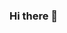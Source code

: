 ### Hi there 👋

<!--
**pgm-kim/pgm-kim** is a ✨ _special_ ✨ repository because its `README.md` (this file) appears on your GitHub profile.

 ![IMG_20220220_130636_989](https://user-images.githubusercontent.com/92147193/154842206-2c1f2426-d6a1-4239-99fa-dcc9ffa7d1c0.jpg)
# hey there 👋
• i'm kimberly, kim for the friends. <br>
• junior developper. <br>
• born in 2003 and living in belgium. <br>

## Languages:
<a target="_blank" href="https://www.ecma-international.org/publications-and-standards/standards/"><img align="left" alt="JavaScript" height="33px" src="https://f.lyttle.it/DuaNti2sbq.png"></a>
<a target="_blank" href="https://html.spec.whatwg.org/"><img align="left" alt="HTML" height="33px" src="https://f.lyttle.it/wZs7ssJ5e2.png"></a>
<a target="_blank" href="https://www.w3.org/TR/CSS/#css"><img align="left" alt="CSS" height="33px" src="https://f.lyttle.it/HqcyCljrcu.png"></a>
<br>
<br>
<br>
## programs:

<a target="_blank" href="https://www.adobe.com/products/xd.html"><img align="left" alt="Adobe XD" height="33px" src="https://f.lyttle.it/VoggFqzCjH.png"></a>
<a target="_blank" href="https://www.adobe.com/products/photoshop.html"><img align="left" alt="Adobe Photoshop" height="33px" src="https://f.lyttle.it/P4gsADeGqZ.png"></a>
<br>
<br>
<br>
## Education:
Artevelde University Gent <br> Graduate Programming <br>2021 - 2023 
<br>
<br>
Burgerschool roeselare
<br>marketing en ondernemen<br> 2015 - 2021 

## Experience:
logistiek medewerker <br>
AZ delta campus rumbeke <br>
zomer 2020/2021
<br>
<br>
administratief medewerker<br>
Dekimpe NV <br>
stage + 2 weken
## socials:
<img src="https://img.shields.io/badge/Discord-7289DA?style=for-the-badge&logo=discord&logoColor=white">        <img src="https://img.shields.io/badge/Twitter-1DA1F2?style=for-the-badge&logo=twitter&logoColor=white">
<img src= "https://img.shields.io/badge/LinkedIn-0077B5?style=for-the-badge&logo=linkedin&logoColor=white">
<img src= "https://img.shields.io/badge/Spotify-1ED760?&style=for-the-badge&logo=spotify&logoColor=white">
